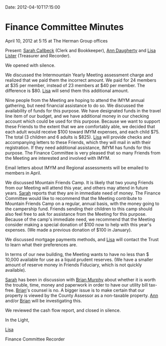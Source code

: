 Date: 2012-04-10T17:15:00

Finance Committee Minutes
=========================

April 10, 2012 at 5:15 at The Herman Group offices

Present: [Sarah Callbeck](/Friends/SarahCallbeck/) (Clerk and
Bookkeeper), [Ann Daugherty](/Friends/AnnDaugherty/) and [Lisa
Lister](/Friends/LisaLister/) (Treasurer and Recorder).

We opened with silence.

We discussed the Intermountain Yearly Meeting assessment charge and
realized that we paid them the incorrect amount. We paid for 24 members
at \$35 per member, instead of 23 members at \$40 per member. The
difference is \$80. [Lisa](/Friends/LisaLister/) will send them this
additional amount.

Nine people from the Meeting are hoping to attend the IMYM annual
gathering, but need financial assistance to do so. We discussed the
availability of funds for this purpose. We have designated funds in the
travel line item of our budget, and we have additional money in our
checking account which could be used for this purpose. Because we want
to support these Friends to the extent that we are comfortably able, we
decided that each adult would receive \$100 toward IMYM expenses, and
each child \$75. The total (3 children and 6 adults is \$825).
[Lisa](/Friends/LisaLister/) will provide checks and accompanying
letters to these Friends, which they will mail in with their
registration. If they need additional assistance, IMYM has funds for
this purpose. The Finance Committee is very pleased that so many Friends
from the Meeting are interested and involved with IMYM.

Email letters about IMYM and Regional assessments will be emailed to
members in April.

We discussed Mountain Friends Camp. It is likely that two young Friends
from our Meeting will attend this year, and others may attend in future
years. [Sarah](/Friends/SarahCallbeck/) reports that they are in
immediate need of money. The Finance Committee would like to recommend
that the Meeting contribute to Mountain Friends Camp on a regular,
annual basis, with the money going to the campership fund. Friends
sending their children to this camp should also feel free to ask for
assistance from the Meeting for this purpose. Because of the camp's
immediate need, we recommend that the Meeting consider making a special
donation of \$100 now to help with this year's expenses. (We made a
previous donation of \$100 in January).

We discussed mortgage payments methods, and [Lisa](/Friends/LisaLister/)
will contact the Trust to learn what their preferences are.

In terms of our new building, the Meeting wants to have no less than \$
10,000 available for use as a liquid prudent reserves. (We have a
smaller amount of reserve money in Friends Fiduciary, which is not
quickly available).

[Sarah](/Friends/SarahCallbeck/) has been in discussion with [Brian
Murphy](/Friends/BrianMurphy/) about whether it is worth the trouble,
time, money and paperwork in order to have our utility bill tax-free.
[Brian](/Friends/BrianMurphy/)'s counsel is no. A bigger issue is to
make certain that our property is viewed by the County Assessor as a
non-taxable property. [Ann](/Friends/AnnDaugherty/) and/or
[Brian](/Friends/BrianMurphy/) will be investigating this.

We reviewed the cash flow report, and closed in silence.

In the Light,

[Lisa](/Friends/LisaLister/)

Finance Committee Recorder
